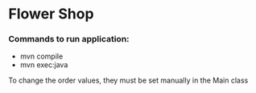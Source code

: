 # Flower Shop

### Commands to run application:
- mvn compile
- mvn exec:java

To change the order values, they must be set manually in the Main class
